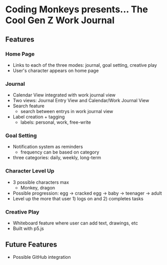 # Coding Monkeys presents... The Cool Gen Z Work Journal

## Features

### Home Page

- Links to each of the three modes: journal, goal setting, creative play
- User's character appears on home page 

### Journal

- Calendar View integrated with work journal view
- Two views: Journal Entry View and Calendar/Work Journal View
- Search feature
  - search between entrys in work journal view
- Label creation + tagging
  - labels: personal, work, free-write

### Goal Setting

- Notification system as reminders
  - frequency can be based on category
- three categories: daily, weekly, long-term

### Character Level Up

- 3 possible characters max
  - Monkey, dragon
- Possible progression: egg -> cracked egg -> baby -> teenager -> adult 
- Level up the more that user 1) logs on and 2) completes tasks

### Creative Play

- Whiteboard feature where user can add text, drawings, etc
- Built with p5.js

## Future Features

- Possible GitHub integration
